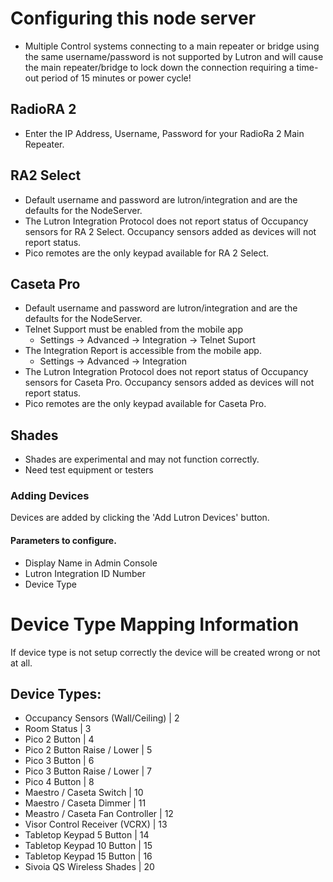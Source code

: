# Configuring this node server
- Multiple Control systems connecting to a main repeater or bridge using the same username/password is not supported by Lutron and will cause the main repeater/bridge to lock down the connection requiring a time-out period of 15 minutes or power cycle!

## RadioRA 2
- Enter the IP Address, Username, Password for your RadioRa 2 Main Repeater.

## RA2 Select
- Default username and password are lutron/integration and are the defaults for the NodeServer.
- The Lutron Integration Protocol does not report status of Occupancy sensors for RA 2 Select.  Occupancy sensors added as devices will not report status.
- Pico remotes are the only keypad available for RA 2 Select.

## Caseta Pro
- Default username and password are lutron/integration and are the defaults for the NodeServer.
- Telnet Support must be enabled from the mobile app
  - Settings -> Advanced -> Integration -> Telnet Suport
- The Integration Report is accessible from the mobile app.
  - Settings -> Advanced -> Integration
- The Lutron Integration Protocol does not report status of Occupancy sensors for Caseta Pro.  Occupancy sensors added as devices will not report status.
- Pico remotes are the only keypad available for Caseta Pro.

## Shades
- Shades are experimental and may not function correctly.
- Need test equipment or testers

### Adding Devices
Devices are added by clicking the 'Add Lutron Devices' button.

#### Parameters to configure.
- Display Name in Admin Console
- Lutron Integration ID Number
- Device Type

# Device Type Mapping Information

If device type is not setup correctly the device will be created wrong or not at all.

## Device Types:
- Occupancy Sensors (Wall/Ceiling)  | 2 
- Room Status                       | 3 
- Pico 2 Button                     | 4 
- Pico 2 Button Raise / Lower       | 5 
- Pico 3 Button                     | 6 
- Pico 3 Button Raise / Lower       | 7 
- Pico 4 Button                     | 8 
- Maestro / Caseta Switch           | 10 
- Maestro / Caseta Dimmer           | 11 
- Meastro / Caseta Fan Controller   | 12 
- Visor Control Receiver (VCRX)     | 13 
- Tabletop Keypad 5 Button          | 14 
- Tabletop Keypad 10 Button         | 15 
- Tabletop Keypad 15 Button         | 16 
- Sivoia QS Wireless Shades         | 20 
